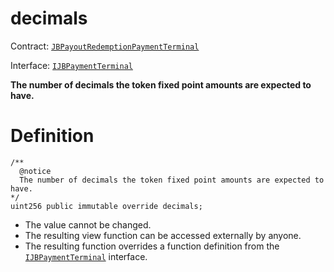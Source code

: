 # decimals

Contract: [`JBPayoutRedemptionPaymentTerminal`](/api/contracts/or-abstract/jbpayoutredemptionpaymentterminal/README.md)​‌

Interface: [`IJBPaymentTerminal`](/api/interfaces/ijbpaymentterminal.md)

**The number of decimals the token fixed point amounts are expected to have.**

# Definition

```
/**
  @notice
  The number of decimals the token fixed point amounts are expected to have.
*/
uint256 public immutable override decimals;
```

* The value cannot be changed.
* The resulting view function can be accessed externally by anyone.
* The resulting function overrides a function definition from the [`IJBPaymentTerminal`](/api/interfaces/ijbpaymentterminal.md) interface.
